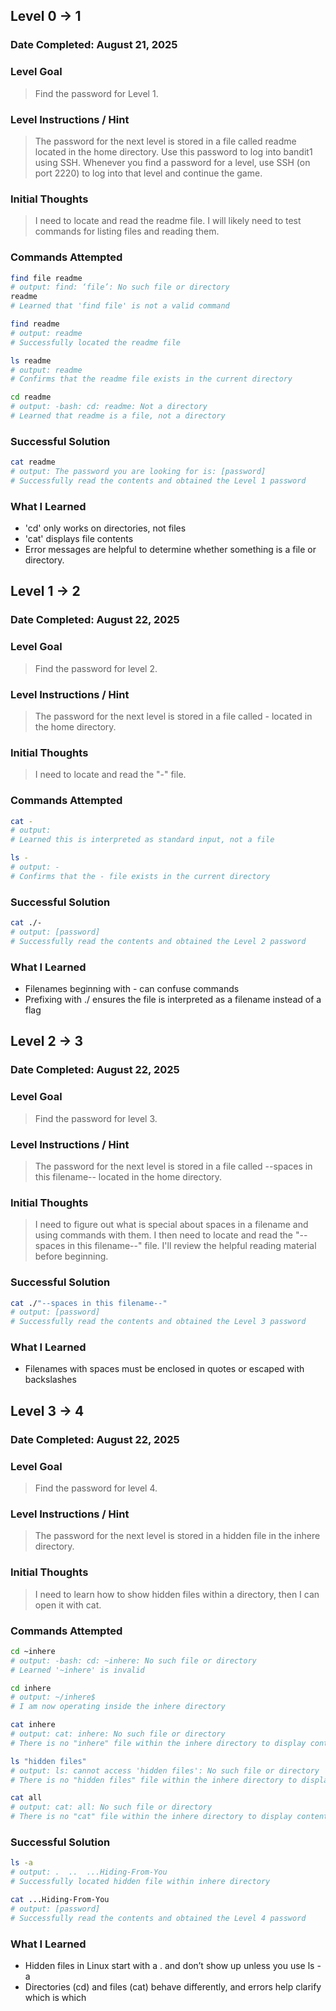 ## Level 0 → 1

### Date Completed: August 21, 2025

### Level Goal
> Find the password for Level 1.

### Level Instructions / Hint
> The password for the next level is stored in a file called readme located in the home directory. Use this password to log into bandit1 using SSH. Whenever you find a password for a level, use SSH (on port 2220) to log into that level and continue the game.

### Initial Thoughts
> I need to locate and read the readme file. I will likely need to test commands for listing files and reading them.

### Commands Attempted
```bash
find file readme
# output: find: ‘file’: No such file or directory
readme
# Learned that 'find file' is not a valid command

find readme
# output: readme
# Successfully located the readme file

ls readme
# output: readme
# Confirms that the readme file exists in the current directory

cd readme
# output: -bash: cd: readme: Not a directory
# Learned that readme is a file, not a directory
```

### Successful Solution
```bash
cat readme
# output: The password you are looking for is: [password]
# Successfully read the contents and obtained the Level 1 password
```

### What I Learned
- 'cd' only works on directories, not files
- 'cat' displays file contents
- Error messages are helpful to determine whether something is a file or directory.

## Level 1 → 2

### Date Completed: August 22, 2025

### Level Goal
> Find the password for level 2.

### Level Instructions / Hint
> The password for the next level is stored in a file called - located in the home directory.

### Initial Thoughts
> I need to locate and read the "-" file.

### Commands Attempted
```bash
cat -
# output: 
# Learned this is interpreted as standard input, not a file

ls - 
# output: -
# Confirms that the - file exists in the current directory
```

### Successful Solution
```bash
cat ./-
# output: [password]
# Successfully read the contents and obtained the Level 2 password
```

### What I Learned
- Filenames beginning with - can confuse commands
- Prefixing with ./ ensures the file is interpreted as a filename instead of a flag


## Level 2 → 3

### Date Completed: August 22, 2025

### Level Goal
> Find the password for level 3.

### Level Instructions / Hint
> The password for the next level is stored in a file called --spaces in this filename-- located in the home directory.

### Initial Thoughts
> I need to figure out what is special about spaces in a filename and using commands with them. I then need to locate and read the "--spaces in this filename--" file. I'll review the helpful reading material before beginning.

### Successful Solution
```bash
cat ./"--spaces in this filename--"
# output: [password]
# Successfully read the contents and obtained the Level 3 password
```

### What I Learned
- Filenames with spaces must be enclosed in quotes or escaped with backslashes


## Level 3 → 4

### Date Completed: August 22, 2025

### Level Goal
> Find the password for level 4.

### Level Instructions / Hint 
> The password for the next level is stored in a hidden file in the inhere directory.

### Initial Thoughts
> I need to learn how to show hidden files within a directory, then I can open it with cat.

### Commands Attempted
```bash
cd ~inhere
# output: -bash: cd: ~inhere: No such file or directory
# Learned '~inhere' is invalid

cd inhere
# output: ~/inhere$
# I am now operating inside the inhere directory

cat inhere
# output: cat: inhere: No such file or directory
# There is no "inhere" file within the inhere directory to display contents of

ls "hidden files"
# output: ls: cannot access 'hidden files': No such file or directory
# There is no "hidden files" file within the inhere directory to display

cat all
# output: cat: all: No such file or directory
# There is no "cat" file within the inhere directory to display contents of
```

### Successful Solution
```bash
ls -a
# output: .  ..  ...Hiding-From-You
# Successfully located hidden file within inhere directory

cat ...Hiding-From-You
# output: [password]
# Successfully read the contents and obtained the Level 4 password
```

### What I Learned
- Hidden files in Linux start with a . and don’t show up unless you use ls -a
- Directories (cd) and files (cat) behave differently, and errors help clarify which is which